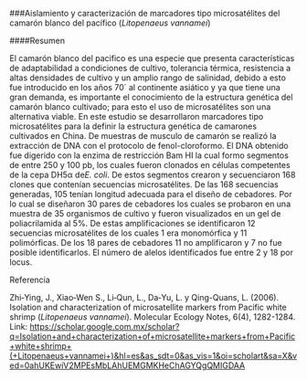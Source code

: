###Aislamiento y caracterización de marcadores tipo microsatélites del camarón blanco del pacífico (*Litopenaeus vannamei*)

####Resumen

El camarón blanco del pacifico es una especie que presenta características de adaptabilidad a condiciones de cultivo, tolerancia térmica, 
resistencia a altas densidades de cultivo y un amplio rango de salinidad, debido a esto fue introducido en los años 70´ al continente 
asiático y ya que tiene una gran demanda, es importante el conocimiento de la estructura genética del camarón blanco cultivado; para
esto el uso de microsatélites son una alternativa viable. En este estudio se desarrollaron marcadores tipo microsatélites para la 
definir la estructura genética de camarones cultivados en China.  De muestras de musculo de camarón se realizó la extracción de DNA 
con el protocolo de fenol-cloroformo. El DNA obtenido fue digerido con la enzima de restricción Bam HI la cual formo segmentos de entre 250 y 100 pb, los cuales fueron clonados en células competentes de la cepa DH5α de*E. coli*. De estos segmentos crearon y secuenciaron 168 clones que contenían secuencias microsatélites. De las 168 secuencias generadas, 105 tenían longitud adecuada para el diseño de cebadores. Por lo cual se diseñaron 30 pares de cebadores los cuales se probaron en una muestra de 35 organismos de cultivo y fueron visualizados en un gel de poliacrilamida al 5%. De estas amplificaciones se identificaron 12 secuencias microsatélites de los cuales 1 era monomórfica y 11 polimórficas. De los 18 pares de cebadores 11 no amplificaron y 7 no fue posible identificarlos. El número de alelos identificados fue entre 2 y 18 por locus. 

Referencia 

Zhi‐Ying, J.,  Xiao‐Wen S., Li‐Qun, L., Da‐Yu, L. y  Qing-Quans, L. (2006). Isolation and characterization of microsatellite markers from Pacific white shrimp (*Litopenaeus vannamei*). Molecular Ecology Notes, 6(4), 1282-1284. Link: https://scholar.google.com.mx/scholar?q=Isolation+and+characterization+of+microsatellite+markers+from+Pacific+white+shrimp+(+Litopenaeus+vannamei+)&hl=es&as_sdt=0&as_vis=1&oi=scholart&sa=X&ved=0ahUKEwiV2MPEsMbLAhUEMGMKHeChAGYQgQMIGDAA
